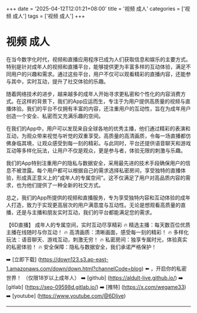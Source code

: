 +++
date = '2025-04-12T12:01:21+08:00'
title = '视频 成人'
categories = ['视频 成人']
tags = ['视频 成人']
+++

# 视频 成人

在当今数字化时代，视频和直播应用程序已成为人们获取信息和娱乐的主要方式。特别是针对成年人的视频和直播平台，能够提供更为丰富多样的互动体验，满足不同用户的兴趣和需求。通过这些平台，用户不仅可以观看精彩的直播内容，还能参与其中，实时互动，提升了社交体验的乐趣。

随着网络技术的进步，越来越多的成年人开始寻求更私密和个性化的内容消费方式。在这样的背景下，我们的App应运而生，专注于为用户提供高质量的视频与直播体验。我们的平台不仅拥有丰富的内容，还注重用户的互动性，旨在为成年用户创造一个安全、私密而又充满乐趣的空间。

在我们的App中，用户可以发现来自全球各地的优秀主播，他们通过精彩的表演和互动，为观众带来视觉与听觉的双重享受。高质量的高清画质，令每一场直播都仿佛身临其境，让观众感受到每一刻的精彩。与此同时，平台还提供语音聊天和游戏互动等多样化玩法，让用户不仅是观众，更是参与者，体验无限的刺激与乐趣。

我们的App特别注重用户的隐私与数据安全，采用最先进的技术手段确保用户的信息不被泄露。每个用户都可以根据自己的需求选择私密房间，享受独特的直播体验，形成真正意义上的"成年人的专属空间"。这不仅满足了用户对高品质内容的需求，也为他们提供了一种全新的社交方式。

总之，我们的App所提供的视频和直播服务，专为享受独特内容和互动体验的成年人打造，致力于实现更高层次的用户满意度与互动性。无论是想观看高质量的直播，还是与主播和朋友实时互动，我们的平台都能满足您的需求。

【6D直播】
成年人的专属空间，实时互动尽享精彩
🔥 精选主播：每天数百位优质主播在线随时与你互动！
🔥 高清画质：清晰画面，感受每一刻的精彩！
🔥 多样化玩法：语音聊天、游戏互动，刺激无穷！
🔥 私密房间：独享专属时光，体验真实的私密体验！
🔥 安全保障：隐私与数据安全，我们承诺严格保护！

➡️ [立即下载] (https://down123.s3.ap-east-1.amazonaws.com/down/down.html?channelCode=blog) ⬅️ ，开启你的私密世界！
（仅限18岁以上成年人）
➡️ [github] (https://aldult-live.github.io/)
➡️ [gitlab] (https://seo-09598d.gitlab.io/)
➡️ [推特] (https://x.com/wegame33)
➡️ [youtube] (https://www.youtube.com/@6Dlive)

---
